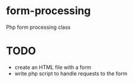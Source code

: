 # form-processing
Php form processing class

TODO
====
- create an HTML file with a form
- write php script to handle requests to the form
